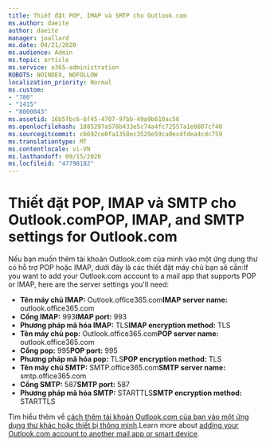 ```yaml
---
title: Thiết đặt POP, IMAP và SMTP cho Outlook.com
ms.author: daeite
author: daeite
manager: joallard
ms.date: 04/21/2020
ms.audience: Admin
ms.topic: article
ms.service: o365-administration
ROBOTS: NOINDEX, NOFOLLOW
localization_priority: Normal
ms.custom:
- "780"
- "1415"
- "8000043"
ms.assetid: 16b5fbc6-6f45-4707-97bb-49a9b610ac56
ms.openlocfilehash: 1885297a578b433e5c74a4fc72557a1e0807cf40
ms.sourcegitcommit: c6692ce0fa1358ec3529e59ca0ecdfdea4cdc759
ms.translationtype: MT
ms.contentlocale: vi-VN
ms.lasthandoff: 09/15/2020
ms.locfileid: "47798182"
---
```

# <a name="pop-imap-and-smtp-settings-for-outlookcom"></a><span data-ttu-id="e56e0-102">Thiết đặt POP, IMAP và SMTP cho Outlook.com</span><span class="sxs-lookup"><span data-stu-id="e56e0-102">POP, IMAP, and SMTP settings for Outlook.com</span></span>

<span data-ttu-id="e56e0-103">Nếu bạn muốn thêm tài khoản Outlook.com của mình vào một ứng dụng thư có hỗ trợ POP hoặc IMAP, dưới đây là các thiết đặt máy chủ bạn sẽ cần:</span><span class="sxs-lookup"><span data-stu-id="e56e0-103">If you want to add your Outlook.com account to a mail app that supports POP or IMAP, here are the server settings you'll need:</span></span>
  
- <span data-ttu-id="e56e0-104">**Tên máy chủ IMAP:** Outlook.office365.com</span><span class="sxs-lookup"><span data-stu-id="e56e0-104">**IMAP server name:** outlook.office365.com</span></span>
- <span data-ttu-id="e56e0-105">**Cổng IMAP:** 993</span><span class="sxs-lookup"><span data-stu-id="e56e0-105">**IMAP port:** 993</span></span>
- <span data-ttu-id="e56e0-106">**Phương pháp mã hóa IMAP:** TLS</span><span class="sxs-lookup"><span data-stu-id="e56e0-106">**IMAP encryption method:** TLS</span></span>
- <span data-ttu-id="e56e0-107">**Tên máy chủ pop:** Outlook.office365.com</span><span class="sxs-lookup"><span data-stu-id="e56e0-107">**POP server name:** outlook.office365.com</span></span>  
- <span data-ttu-id="e56e0-108">**Cổng pop:** 995</span><span class="sxs-lookup"><span data-stu-id="e56e0-108">**POP port:** 995</span></span>  
- <span data-ttu-id="e56e0-109">**Phương pháp mã hóa pop:** TLS</span><span class="sxs-lookup"><span data-stu-id="e56e0-109">**POP encryption method:** TLS</span></span>  
- <span data-ttu-id="e56e0-110">**Tên máy chủ SMTP:** SMTP.office365.com</span><span class="sxs-lookup"><span data-stu-id="e56e0-110">**SMTP server name:** smtp.office365.com</span></span>
- <span data-ttu-id="e56e0-111">**Cổng SMTP:** 587</span><span class="sxs-lookup"><span data-stu-id="e56e0-111">**SMTP port:** 587</span></span>
- <span data-ttu-id="e56e0-112">**Phương pháp mã hóa SMTP:** STARTTLS</span><span class="sxs-lookup"><span data-stu-id="e56e0-112">**SMTP encryption method:** STARTTLS</span></span>

<span data-ttu-id="e56e0-113">Tìm hiểu thêm về [cách thêm tài khoản Outlook.com của bạn vào một ứng dụng thư khác hoặc thiết bị thông minh](https://support.office.com/article/73f3b178-0009-41ae-aab1-87b80fa94970?wt.mc_id=Office_Outlook_com_Alchemy).</span><span class="sxs-lookup"><span data-stu-id="e56e0-113">Learn more about [adding your Outlook.com account to another mail app or smart device](https://support.office.com/article/73f3b178-0009-41ae-aab1-87b80fa94970?wt.mc_id=Office_Outlook_com_Alchemy).</span></span>